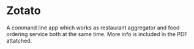 # Zotato
A command line app which works as restaurant aggregator and food ordering service both at the same time. More info is included in the PDF attatched.
